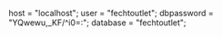 host = "localhost";
user = "fechtoutlet";
dbpassword = "YQwewu,_KF/^i0=:";
database = "fechtoutlet";